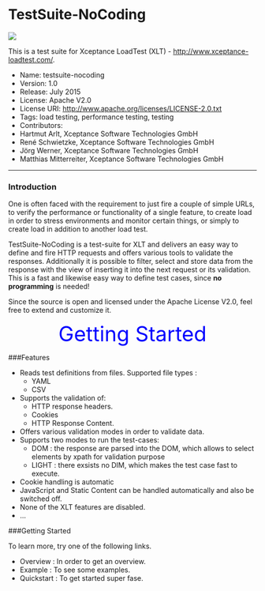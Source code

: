 #  TestSuite-NoCoding

![](https://github.com/matthiasware/testsuite-nocoding/blob/master/spec/nopecodingducks.gif?raw=true)

This is a test suite for Xceptance LoadTest (XLT) - http://www.xceptance-loadtest.com/.

* Name: testsuite-nocoding
* Version: 1.0
* Release: July 2015
* License: Apache V2.0
* License URI: http://www.apache.org/licenses/LICENSE-2.0.txt
* Tags: load testing, performance testing, testing
* Contributors:
 * Hartmut Arlt, Xceptance Software Technologies GmbH
 * René Schwietzke, Xceptance Software Technologies GmbH
 * Jörg Werner, Xceptance Software Technologies GmbH
 * Matthias Mitterreiter, Xceptance Software Technologies GmbH


***

### Introduction

One is often faced with the requirement to just fire a couple of simple URLs, to verify the performance or functionality of a single feature, to create load in order to stress environments and monitor certain things, or simply to create load in addition to another load test.

TestSuite-NoCoding  is a test-suite for XLT and delivers an easy way to define and fire HTTP requests and offers various tools to validate the responses.
Additionally it is possible to filter, select and store data from the response with the view of inserting it into the next request or its validation. This is a fast and likewise easy way to define test cases, since **no programming** is needed!

Since the source is open and licensed under the Apache License V2.0, feel free to extend and customize it. 

<p align="center">
<a style="color:blue; font-size:3em"  src="https://github.com/matthiasware/testsuite-nocoding/wiki">Getting Started</a>
</p>

###Features

* Reads test definitions from files.
  Supported file types :
  * YAML
  * CSV
* Supports the validation of:
  * HTTP response headers.
  * Cookies
  *  HTTP Response Content. 
* Offers various validation modes in order to validate data.
* Supports two modes to run the test-cases:
  * DOM : the response are parsed into the DOM, which allows to select elements by xpath for validation purpose
  * LIGHT : there exsists no DIM, which makes the test case fast to execute.
* Cookie handling is automatic
* JavaScript and Static Content can be handled automatically and also be switched off.
* None of the XLT features are disabled.
* ...

###Getting Started

To learn more, try one of the following links.

* <a src="https://github.com/matthiasware/testsuite-nocoding/wiki"> Overview </a>: In order to get an overview.
* <a src="https://github.com/matthiasware/testsuite-nocoding/wiki/Examples"> Example </a>: To see some examples.
* <a src="https://github.com/matthiasware/testsuite-nocoding/wiki/Quickstart"> Quickstart </a>: To get started super fase.

 

 


